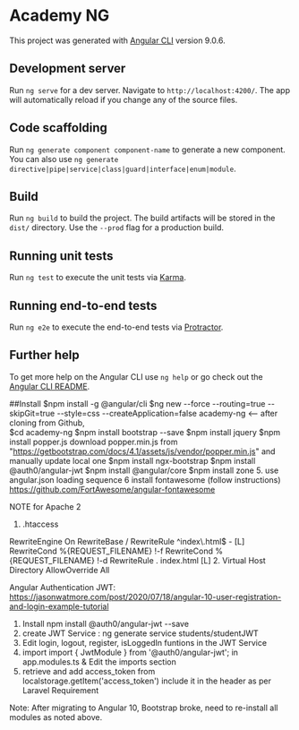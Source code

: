 # Academy NG

This project was generated with [Angular CLI](https://github.com/angular/angular-cli) version 9.0.6.

## Development server

Run `ng serve` for a dev server. Navigate to `http://localhost:4200/`. The app will automatically reload if you change any of the source files.

## Code scaffolding

Run `ng generate component component-name` to generate a new component. You can also use `ng generate directive|pipe|service|class|guard|interface|enum|module`.

## Build

Run `ng build` to build the project. The build artifacts will be stored in the `dist/` directory. Use the `--prod` flag for a production build.

## Running unit tests

Run `ng test` to execute the unit tests via [Karma](https://karma-runner.github.io).

## Running end-to-end tests

Run `ng e2e` to execute the end-to-end tests via [Protractor](http://www.protractortest.org/).

## Further help

To get more help on the Angular CLI use `ng help` or go check out the [Angular CLI README](https://github.com/angular/angular-cli/blob/master/README.md).

##Install
$npm install -g @angular/cli 
$ng new --force --routing=true --skipGit=true --style=css  --createApplication=false academy-ng <-- after cloning from Github,  
$cd academy-ng 
$npm install bootstrap --save 
$npm install jquery 
$npm install popper.js 
  download popper.min.js from "https://getbootstrap.com/docs/4.1/assets/js/vendor/popper.min.js" and manually update local one 
$npm install ngx-bootstrap 
$npm install   @auth0/angular-jwt 
$npm install @angular/core 
$npm install zone 
  5. use angular.json loading sequence 
  6 install fontawesome (follow instructions) https://github.com/FortAwesome/angular-fontawesome 

<!--
  This tutorial uses bootstrap@3, need to work on bootstrap v4 Classes do not work on bootstrap v4
  1. create the project $ng new proj
  2. import bootstrap styles : check styles.css or angular.json styles and scripts section
  https://www.smashingmagazine.com/2019/02/angular-application-bootstrap/ 
  2. create the model student.ts: new text file in models folder
  3. create list students component: $ng g c students/list-students --skipTests=true --flat=true
  5. pupulate sample data in list-students.ts file
  6. display students in list-students.html file
  7. edit routing app.module.ts 
  8. edit app.component.html include router-outlet
  create student:
  1. create new create-student component: $ng g c students/create-student --skipTests=true --flat=true
  2. edit create-student.html form
  3. link forms with model "ngForm" and ngModel tags
  4. bind the submit event to saveStudent method pass template ref variable
  5. create the saveStudent method in create-student.ts
  6. use bsDatePicker from ngx-bootstrap , check website for docs, and how to configure
-------------------------------------------------------------------------------
Event Emitter Child/Master: https://ultimatecourses.com/blog/component-events-event-emitter-output-angular-2
~~~~~~~~~~~~~~~
1. child source (Sender) need to define output @Output() notify : EventEmitter<number> = new EventEmitter<number>();  see display-student.component.ts
2. use this.notify.emit(..) to send the event
3. in parent html, <student-display [student]="std" (notify)="handleNotify($event)" ></student-display>;the method handleNotify in the parent ts file
4. handleNotify(count){ localcount = count} ; input parameter is of basic type

Messages between components Observables/Subjects: https://jasonwatmore.com/post/2019/02/07/angular-7-communicating-between-components-with-observable-subject
~~~~~~~~~~~~~~~~~~~~~~~~~~~~~
1. create message service $ng g s home/alert 
2. create message queue as Subject in service AlertService 
3. on reciever, home/alert.component.ts , inject on constructor, get the queue subject, subscribe, unsubscribe onDestroy, display on html page alert.component.html
4. Sender (Anycomponent), inject on constructor, use postMessage or clearMessages to send messages

SubModule, accessed url /sub-module
~~~~~~~~~~~~~~~~~~~~~~~~~~~~~~~~~~~
1. create module and routing e.g user/user.module.ts, user/user-routing.module.ts   $ng g m <module-folder>/<module-name>  --flat=true
2. in parent app-routing.module.ts, add this line to the usersRoutes[] := {path:'users' , loadChildren: userModule, canActivate: [AuthGuard]} and     imports: [RouterModule.forChild(usersRoutes)], in the *NgModule
3. in <module> i.e. users.module.ts, load all components and the module routing class ex. UsersRoutingModule in the imports section
4. add the line {path:'users' , loadChildren: userModule}, as part of the app modules routes i.e. app-routing.module.ts
5. See users-routing.module.ts for details, first path path: '', component: UserLayoutComponent,  //<-- Should point to the layout, must include <router-outlet></router-outlet> to be able to handle children
6. first child { path: '', component: HomeComponent }, points to the home page of the module, 
Ideally, contents should be organized to reflect this relationship, for example, you can have headers in the layout page, and sub-titles in the home page or any other page in the module, that is, the layout page forms the parent of all other children pages, like wise , the app.component.html is the parent of all, typically you would include general look and feel, and let the modules handle the specifics such as the nav menus and so on.
7. layout is cascaded throughout the levels, meaning layout of root, will be carried over to the sub-modules throughout the chain

Make tiles inherited accross modules
~~~~~~~~~~~~~~~~~~~~~~~~~~~~~~~~~~~~
1. create a component in the new module i.e. tiles/users-header.component.ts; remove html/css files
2. make the class "export class UsersHeaderComponent extens HeaderComponent"
3. in the class UsersHeaderComponent, change the references to html, css to point to the global html/css files i.e. ../../../tiles/header.component.html/css could use absolute start from /src/... or relative ../../../tiles/header/

 Form Validation:
~~~~~~~~~~~~~~~~
   Custom Validation:
   1. declare new CustomValidation Class : /validators/student.validator.ts
   2. implement validate(control: AbstractControl):  method (Learn about it)
   3. import and load the class in app.module.ts @NgModule section
   4. use the Validator selector in html tags

Service:
~~~~~~~~~~~~~~
1. create a service.ts file 
2. register service in app.module.ts 
3. call the service in component.ts class in ngOnInit()

Form Navigation:
~~~~~~~~~~~~~~~~
 Child and parent between List and Display student

Form Navigation Guarding:
1. Creating navigation guard class createStudentCanDeactivateGuardService = ng g c ....
2. Implement the canDeactivate method
3. in app.module.ts import the module, add to providers, add to route as canDeactivate
4. Note: won't work if new address on address bar internal or external

Search Filtering:
(Pipe not recommended) Performance issues
1. create search html block list-student -- bind it with ListComponent "define search term"
2. create search pipe filter class ,Annotate @Pipe, Register app.Module.ts in declaration section
3. in the list-students.html add *ngFor="let student of students | studentFilter:searchTerm"
4. in the Fitler class , Pure change doesn't re-evaluate the filter pipe, Impure change do re-evaluate, Pure change is change that 

Passing Parameters:
~~~~~~~~~~~~~~~~~~
1. use queryParams ex. list.onClick() or list.html
2. use queryParamsHandling preserve|merge ex. details.goBack() or links in html goNext()
3. use queryParamMap to get parameters (after ?) and paramMap to get optional parameters (after ;)

Observables ()
~~~~~~~~~~~~~
Observables provide support for passing messages between publishers and subscribers in your application
subscribe : asynchronous execution of a function, hint use anonymous block {} to include more lines of code or just a method

Resolver:
~~~~~~~~~~
1. create reslover class StudentListResolverService as a service
2. Register it in providers section app.module.ts
3. Add resolver to the route in app.module.ts
4. read prefetched data from activated route
the resolver holds the link before navigation to fetch the data (including delay) before it routes

1. enable tracing to true in app.module.ts RouterModule.forRoot(appRoutes, {enableTracing:true}) method, allows loging at the browser js console 
2. Register Nav start, Nav End Events in app.component.ts 
3. add spinner css style app.component.css , hint: https://loading.io/css to load more spinner examples

Page not Found routing:
~~~~~~~~~~~~~~~~~~~~~~~
1. create the component $ng g c pageNotFound
2. Add route in the app.module.ts 
3. Generate CanActivate Guard service studentDetailsGuardService, implement the logic to detect invalid student ID in Activate method
4. Register the guard service in app.module.ts under providers section
5. tie the guardservice to the route path associated with StudentDetails "/students/:sId"
6. test by addressing student/7

Passing Data between Components:
~~~~~~~~~~~~~~~~~~~~~~~~~~~~~~~~
  1. Input Properties
  2. Output Properties
  3. Template Reference Variables
  4. Angular Service
  5. Required Route Parameters /?
  6: Optional Route Parameters /;
  7: Query Parameters 
REST API Test
~~~~~~~~~~~~~~~~~~~~~
NOTE: The Tutorial video is for Angular 5 and old rxjs , this module has been modified to go with latest Angular 9 and rxjs 6
1. install json-server: $sudo npm install -g json-server
2. run json server: $json-server --watch db.json
3. use Fiddler TestMan for testing
4. Import HttpClientModule in app.module.ts and load it under imports section
5. Import HttpClient in the StudentService.ts and inject it in the constructor
6. Implement handleError , hint https://www.positronx.io/angular-error-handling-tutorial-with-examples/
7. Error handling https://blog.angular-university.io/rxjs-error-handling/
8. two versions of how to pass the error through the Observable chain,
version 1, uses encapsulated class (favourite) is used 
Version 2, uses union <Array | string>
9. Use interceptor as per 6 above , and handle errors as per 7 above
10. 

Firebase scripts:
<!-- The core Firebase JS SDK is always required and must be listed first -->
<script src="/__/firebase/7.13.1/firebase-app.js"></script>

<!-- TODO: Add SDKs for Firebase products that you want to use
     https://firebase.google.com/docs/web/setup#available-libraries -->
<script src="/__/firebase/7.13.1/firebase-analytics.js"></script>

<!-- Initialize Firebase 
<script src="/__/firebase/init.js"></script>
-->

NOTE for Apache 2
1. .htaccess 
<IfModule mod_rewrite.c>
  RewriteEngine On
  RewriteBase /
  RewriteRule ^index\.html$ - [L]
  RewriteCond %{REQUEST_FILENAME} !-f
  RewriteCond %{REQUEST_FILENAME} !-d
  RewriteRule . index.html [L]
</IfModule>
2. Virtual Host Directory
<Directory "/var/www/html">
  AllowOverride All
</Directory>


Angular Authentication JWT: https://jasonwatmore.com/post/2020/07/18/angular-10-user-registration-and-login-example-tutorial
1. Install npm install @auth0/angular-jwt --save
2. create JWT Service : ng generate service students/studentJWT
3. Edit login, logout, register, isLoggedIn funtions in the JWT Service
4. import import { JwtModule } from '@auth0/angular-jwt'; in app.modules.ts & Edit the imports section
5. retrieve and add access_token from localstorage.getItem('access_token') include it in the header as per Laravel Requirement




Note: After migrating to Angular 10, Bootstrap broke, need to re-install all modules as noted above.